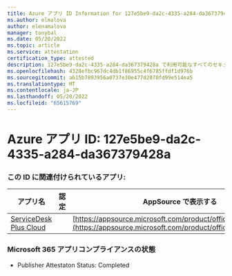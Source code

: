 ```yaml
---
title: Azure アプリ ID Information for 127e5be9-da2c-4335-a284-da367379428a
ms.author: elmalova
author: elenamalova
manager: tonybal
ms.date: 05/20/2022
ms.topic: article
ms.service: attestation
certification_type: attested
description: 127e5be9-da2c-4335-a284-da367379428a で利用可能なすべてのセキュリティとコンプライアンス情報。
ms.openlocfilehash: 4328efbc967dc4db1f86955c4f6785ffdf1d976b
ms.sourcegitcommit: a615b7893956a0737e30e477d2870fd99e514ea5
ms.translationtype: MT
ms.contentlocale: ja-JP
ms.lasthandoff: 05/20/2022
ms.locfileid: "65615769"
---
```

# <a name="azure-app-id-127e5be9-da2c-4335-a284-da367379428a"></a>Azure アプリ ID: 127e5be9-da2c-4335-a284-da367379428a


### <a name="apps-associated-with-this-id"></a>この ID に関連付けられているアプリ:
| **アプリ名** | **認定** | **AppSource で表示する** |
|--------------|---------------|-----------------------|
| [ServiceDesk Plus Cloud](../forward/WA200000037.md) |  | [https://appsource.microsoft.com/product/office/WA200000037](https://appsource.microsoft.com/product/office/WA200000037) |

### <a name="microsoft-365-app-compliance-status"></a>Microsoft 365 アプリコンプライアンスの状態
- Publisher Attestaton Status: Completed
